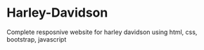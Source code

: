 # Harley-Davidson
Complete resposnive website for harley davidson using html, css, bootstrap, javascript
